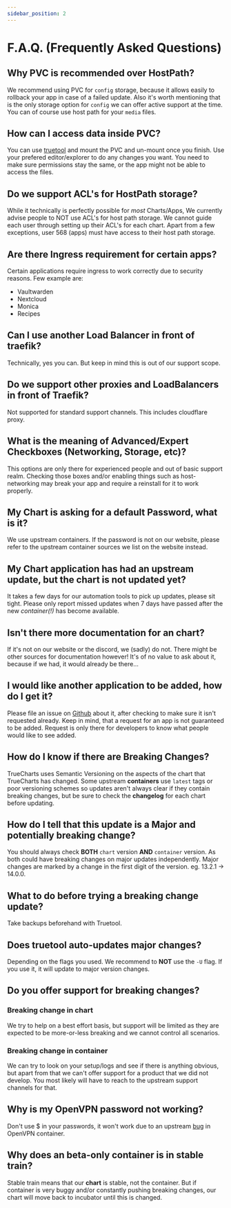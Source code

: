 ```yaml
---
sidebar_position: 2
---
```

# F.A.Q. (Frequently Asked Questions)

## Why PVC is recommended over HostPath?

We recommend using PVC for `config` storage, because it allows easily to rollback your app
in case of a failed update. Also it's worth mentioning that is the only storage option for `config`
we can offer active support at the time. You can of course use host path for your `media` files.

## How can I access data inside PVC?

You can use [truetool](https://github.com/truecharts/truetool) and mount the PVC and un-mount once you finish.
Use your prefered editor/explorer to do any changes you want.
You need to make sure permissions stay the same, or the app might not be able to access the files.

## Do we support ACL's for HostPath storage?

While it technically is perfectly possible for *most* Charts/Apps,
We currently advise people to NOT use ACL's for host path storage.
We cannot guide each user through setting up their ACL's for each chart.
Apart from a few exceptions, user 568 (apps) must have access to their host path storage.

## Are there Ingress requirement for certain apps?

Certain applications require ingress to work correctly due to security reasons.
Few example are:

- Vaultwarden
- Nextcloud
- Monica
- Recipes

## Can I use another Load Balancer in front of traefik?

Technically, yes you can. But keep in mind this is out of our support scope.

## Do we support other proxies and LoadBalancers in front of Traefik?

Not supported for standard support channels. This includes cloudflare proxy.

## What is the meaning of Advanced/Expert Checkboxes (Networking, Storage, etc)?

This options are only there for experienced people and out of basic support realm.
Checking those boxes and/or enabling things such as host-networking may break your app
and require a reinstall for it to work properly.

## My Chart is asking for a default Password, what is it?

We use upstream containers. If the password is not on our website,
please refer to the upstream container sources we list on the website instead.

## My Chart application has had an upstream update, but the chart is not updated yet?

It takes a few days for our automation tools to pick up updates, please sit tight.
Please only report missed updates when 7 days have passed after the new *container(!)* has become available.

## Isn't there more documentation for an chart?

If it's not on our website or the discord, we (sadly) do not.
There might be other sources for documentation however!
It's of no value to ask about it, because if we had, it would already be there...

## I would like another application to be added, how do I get it?

Please file an issue on [Github](https://github.com/truecharts/charts) about it,
after checking to make sure it isn't requested already.
Keep in mind, that a request for an app is not guaranteed to be added.
Request is only there for developers to know what people would like to see added.

## How do I know if there are Breaking Changes?

TrueCharts uses Semantic Versioning on the aspects of the chart that TrueCharts has changed.
Some upstream **containers** use `latest` tags or poor versioning schemes so updates aren't always
clear if they contain breaking changes, but be sure to check the **changelog** for each chart before updating.

## How do I tell that this update is a Major and potentially breaking change?

You should always check **BOTH** `chart` version **AND** `container` version.
As both could have breaking changes on major updates independently.
Major changes are marked by a change in the first digit of the version. eg. 13.2.1 → 14.0.0.

## What to do before trying a breaking change update?

Take backups beforehand with Truetool.

## Does truetool auto-updates major changes?

Depending on the flags you used. We recommend to **NOT** use the `-U` flag.
If you use it, it will update to major version changes.

## Do you offer support for breaking changes?

### Breaking change in chart

We try to help on a best effort basis, but support will be limited as they are
expected to be more-or-less breaking and we cannot control all scenarios.

### Breaking change in container

We can try to look on your setup/logs and see if there is anything obvious,
but apart from that we can't offer support for a product that we did not develop.
You most likely will have to reach to the upstream support channels for that.

## Why is my OpenVPN password not working?

Don't use $ in your passwords, it won't work due to an upstream
[bug](https://github.com/dperson/openvpn-client/issues/376) in OpenVPN container.

## Why does an beta-only container is in stable train?

Stable train means that our **chart** is stable, not the container.
But if container is very buggy and/or constantly pushing breaking changes, our chart will move back to incubator until this is changed.